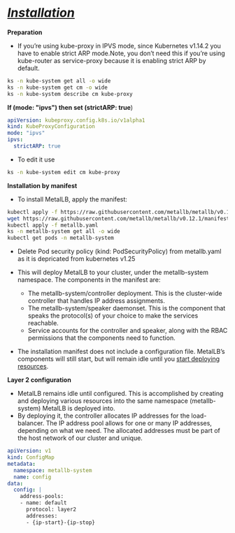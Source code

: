 # <u>_Installation_</u>

**Preparation**

- If you’re using kube-proxy in IPVS mode, since Kubernetes v1.14.2 you have to enable strict ARP mode.Note, you don’t need this if you’re using kube-router as service-proxy because it is enabling strict ARP by default.

```sh
ks -n kube-system get all -o wide
ks -n kube-system get cm -o wide
ks -n kube-system describe cm kube-proxy
```
**If (mode: "ipvs") then set (strictARP: true**)
```yaml
apiVersion: kubeproxy.config.k8s.io/v1alpha1
kind: KubeProxyConfiguration
mode: "ipvs"
ipvs:
  strictARP: true
```
- To edit it use 
```sh
ks -n kube-system edit cm kube-proxy
```

 **Installation by manifest**
- To install MetalLB, apply the manifest:
```sh
kubectl apply -f https://raw.githubusercontent.com/metallb/metallb/v0.12.1/manifests/namespace.yaml
wget https://raw.githubusercontent.com/metallb/metallb/v0.12.1/manifests/metallb.yaml
kubectl apply -f metallb.yaml
ks -n metallb-system get all -o wide
kubectl get pods -n metallb-system
```
- Delete Pod security policy (kind: PodSecurityPolicy) from metallb.yaml as it is depricated from kubernetes v1.25

- This will deploy MetalLB to your cluster, under the metallb-system namespace. The components in the manifest are:

    - The metallb-system/controller deployment. This is the cluster-wide controller that handles IP address assignments.
    - The metallb-system/speaker daemonset. This is the component that speaks the protocol(s) of your choice to make the services reachable.
    - Service accounts for the controller and speaker, along with the RBAC permissions that the components need to function.

- The installation manifest does not include a configuration file. MetalLB’s components will still start, but will remain idle until you [start deploying resources](https://metallb.universe.tf/configuration/).

**Layer 2 configuration**
- MetalLB remains idle until configured. This is accomplished by creating and deploying various resources into the same namespace (metallb-system) MetalLB is deployed into.
- By deploying it, the controller allocates IP addresses for the load-balancer. The IP address pool allows for one or many IP addresses, depending on what we need. The allocated addresses must be part of the host network of our cluster and unique.

```yaml
apiVersion: v1
kind: ConfigMap
metadata:
  namespace: metallb-system
  name: config
data:
  config: |
    address-pools:
    - name: default
      protocol: layer2
      addresses:
      - {ip-start}-{ip-stop}
```